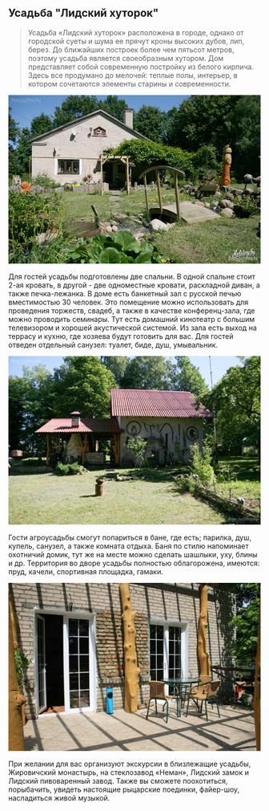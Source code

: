 ## Усадьба "Лидский хуторок"

>Усадьба «Лидский хуторок» расположена в городе, однако от городской суеты и шума ее прячут кроны высоких дубов, лип, берез. До ближайших построек более чем пятьсот метров, поэтому усадьба является своеобразным хутором.
Дом представляет собой современную постройку из белого кирпича. Здесь все продумано до мелочей: теплые полы, интерьер, в котором сочетаются элементы старины и современности.

<img width="700px" src="../../../public/lida.jpg"  alt="WebSite Logo" />

Для гостей усадьбы подготовлены две спальни. В одной спальне стоит 2-ая кровать, в другой - две одноместные кровати, раскладной диван, а также печка-лежанка.
В доме есть банкетный зал с русской печью вместимостью 30 человек. Это помещение можно использовать для проведения торжеств, свадеб, а также в качестве конференц-зала, где можно проводить семинары. Тут есть домашний кинотеатр с большим телевизором и хорошей акустической системой. Из зала есть выход на террасу и кухню, где хозяева будут готовить для вас. Для гостей отведен отдельный санузел: туалет, биде, душ, умывальник.

<img width="700px" src="../../../public/lida2.jpg"  alt="WebSite Logo" />

Гости агроусадьбы смогут попариться в бане, где есть; парилка, душ, купель, санузел, а также комната отдыха. Баня по стилю напоминает охотничий домик, тут же на месте можно сделать шашлыки, уху, блины и др.
Территория во дворе усадьбы полностью облагорожена, имеются: пруд, качели, спортивная площадка, гамаки.

<img width="700px" src="../../../public/lida1.jpg"  alt="WebSite Logo" />

При желании для вас организуют экскурсии в близлежащие усадьбы, Жировичский монастырь, на стеклозавод «Неман», Лидский замок и Лидский пивоваренный завод. Также вы сможете поохотиться, порыбачить, увидеть настоящие рыцарские поединки, файер-шоу, насладиться живой музыкой.